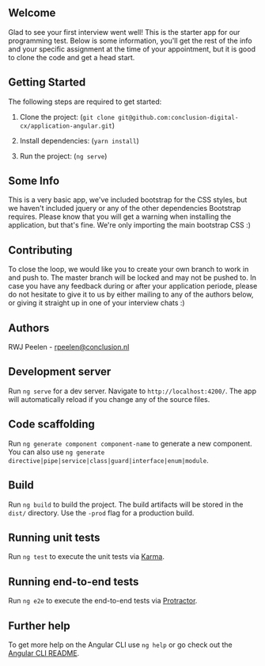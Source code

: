 ## Welcome

Glad to see your first interview went well! This is the starter app for our programming test. Below is some information, you'll get the rest of the info and your specific assignment at the time of your appointment, but it is good to clone the code and get a head start.

## Getting Started

The following steps are required to get started:

1. Clone the project: (`git clone git@github.com:conclusion-digital-cx/application-angular.git`)

2. Install dependencies: (`yarn install`)

3) Run the project: (`ng serve`)

## Some Info

This is a very basic app, we've included bootstrap for the CSS styles, but we haven't included jquery or any of the other dependencies Bootstrap requires. Please know that you will get a warning when installing the application, but that's fine. We're only importing the main bootstrap CSS :)

## Contributing

To close the loop, we would like you to create your own branch to work in and push to. The master branch will be locked and may not be pushed to. In case you have any feedback during or after your application periode, please do not hesitate to give it to us by either mailing to any of the authors below, or giving it straight up in one of your interview chats :)

## Authors

RWJ Peelen - rpeelen@conclusion.nl


## Development server

Run `ng serve` for a dev server. Navigate to `http://localhost:4200/`. The app will automatically reload if you change any of the source files.

## Code scaffolding

Run `ng generate component component-name` to generate a new component. You can also use `ng generate directive|pipe|service|class|guard|interface|enum|module`.

## Build

Run `ng build` to build the project. The build artifacts will be stored in the `dist/` directory. Use the `-prod` flag for a production build.

## Running unit tests

Run `ng test` to execute the unit tests via [Karma](https://karma-runner.github.io).

## Running end-to-end tests

Run `ng e2e` to execute the end-to-end tests via [Protractor](http://www.protractortest.org/).

## Further help

To get more help on the Angular CLI use `ng help` or go check out the [Angular CLI README](https://github.com/angular/angular-cli/blob/master/README.md).

